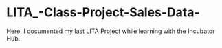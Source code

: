 # LITA_-Class-Project-Sales-Data-
Here, I documented my last LITA Project while learning with the Incubator Hub.
